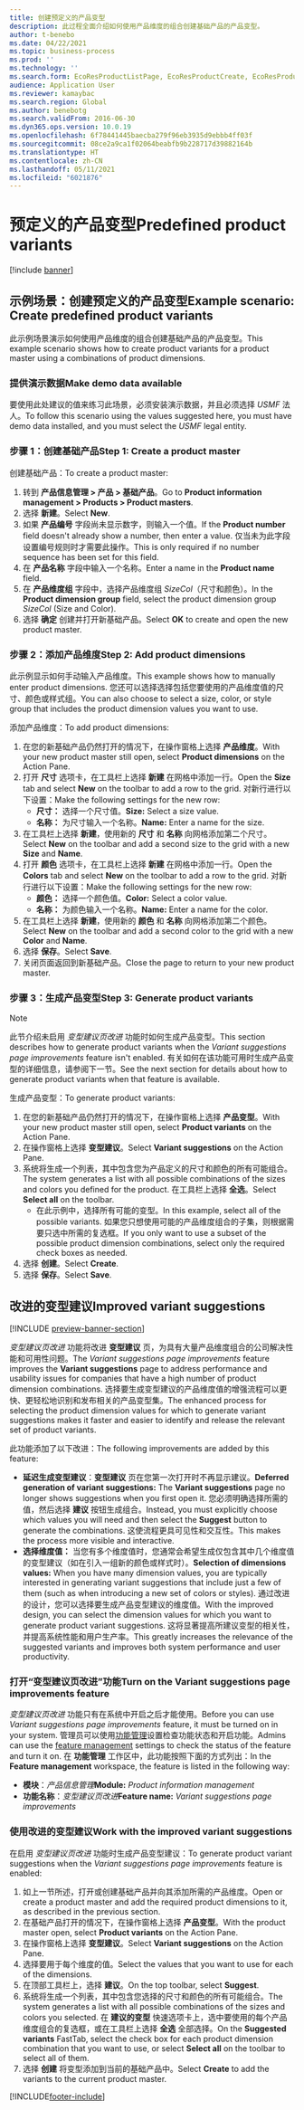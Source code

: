 ```yaml
---
title: 创建预定义的产品变型
description: 此过程全面介绍如何使用产品维度的组合创建基础产品的产品变型。
author: t-benebo
ms.date: 04/22/2021
ms.topic: business-process
ms.prod: ''
ms.technology: ''
ms.search.form: EcoResProductListPage, EcoResProductCreate, EcoResProductDetails, EcoResProductMasterDimension, EcoResProductVariants, EcoResProductVariantSuggestions, EcoResProductVariantsPendingReleaseFormPart, EcoResProductVariantSuggestionsEnhanced
audience: Application User
ms.reviewer: kamaybac
ms.search.region: Global
ms.author: benebotg
ms.search.validFrom: 2016-06-30
ms.dyn365.ops.version: 10.0.19
ms.openlocfilehash: 6f78441445baecba279f96eb3935d9ebbb4ff03f
ms.sourcegitcommit: 08ce2a9ca1f02064beabfb9b228717d39882164b
ms.translationtype: HT
ms.contentlocale: zh-CN
ms.lasthandoff: 05/11/2021
ms.locfileid: "6021876"
---
```

# <a name="predefined-product-variants"></a><span data-ttu-id="f2eed-103">预定义的产品变型</span><span class="sxs-lookup"><span data-stu-id="f2eed-103">Predefined product variants</span></span>

[!include [banner](../../includes/banner.md)]

## <a name="example-scenario-create-predefined-product-variants"></a><span data-ttu-id="f2eed-104">示例场景：创建预定义的产品变型</span><span class="sxs-lookup"><span data-stu-id="f2eed-104">Example scenario: Create predefined product variants</span></span>

<span data-ttu-id="f2eed-105">此示例场景演示如何使用产品维度的组合创建基础产品的产品变型。</span><span class="sxs-lookup"><span data-stu-id="f2eed-105">This example scenario shows how to create product variants for a product master using a combinations of product dimensions.</span></span>

### <a name="make-demo-data-available"></a><span data-ttu-id="f2eed-106">提供演示数据</span><span class="sxs-lookup"><span data-stu-id="f2eed-106">Make demo data available</span></span>

<span data-ttu-id="f2eed-107">要使用此处建议的值来练习此场景，必须安装演示数据，并且必须选择 *USMF* 法人。</span><span class="sxs-lookup"><span data-stu-id="f2eed-107">To follow this scenario using the values suggested here, you must have demo data installed, and you must select the *USMF* legal entity.</span></span>

### <a name="step-1-create-a-product-master"></a><span data-ttu-id="f2eed-108">步骤 1：创建基础产品</span><span class="sxs-lookup"><span data-stu-id="f2eed-108">Step 1: Create a product master</span></span>

<span data-ttu-id="f2eed-109">创建基础产品：</span><span class="sxs-lookup"><span data-stu-id="f2eed-109">To create a product master:</span></span>

1. <span data-ttu-id="f2eed-110">转到 **产品信息管理 > 产品 > 基础产品**。</span><span class="sxs-lookup"><span data-stu-id="f2eed-110">Go to **Product information management > Products > Product masters**.</span></span>
1. <span data-ttu-id="f2eed-111">选择 **新建**。</span><span class="sxs-lookup"><span data-stu-id="f2eed-111">Select **New**.</span></span>
1. <span data-ttu-id="f2eed-112">如果 **产品编号** 字段尚未显示数字，则输入一个值。</span><span class="sxs-lookup"><span data-stu-id="f2eed-112">If the **Product number** field doesn't already show a number, then enter a value.</span></span> <span data-ttu-id="f2eed-113">仅当未为此字段设置编号规则时才需要此操作。</span><span class="sxs-lookup"><span data-stu-id="f2eed-113">This is only required if no number sequence has been set for this field.</span></span>
1. <span data-ttu-id="f2eed-114">在 **产品名称** 字段中输入一个名称。</span><span class="sxs-lookup"><span data-stu-id="f2eed-114">Enter a name in the **Product name** field.</span></span>
1. <span data-ttu-id="f2eed-115">在 **产品维度组** 字段中，选择产品维度组 *SizeCol*（尺寸和颜色）。</span><span class="sxs-lookup"><span data-stu-id="f2eed-115">In the **Product dimension group** field, select the product dimension group *SizeCol* (Size and Color).</span></span>
1. <span data-ttu-id="f2eed-116">选择 **确定** 创建并打开新基础产品。</span><span class="sxs-lookup"><span data-stu-id="f2eed-116">Select **OK** to create and open the new product master.</span></span>

### <a name="step-2-add-product-dimensions"></a><span data-ttu-id="f2eed-117">步骤 2：添加产品维度</span><span class="sxs-lookup"><span data-stu-id="f2eed-117">Step 2: Add product dimensions</span></span>

<span data-ttu-id="f2eed-118">此示例显示如何手动输入产品维度。</span><span class="sxs-lookup"><span data-stu-id="f2eed-118">This example shows how to manually enter product dimensions.</span></span> <span data-ttu-id="f2eed-119">您还可以选择选择包括您要使用的产品维度值的尺寸、颜色或样式组。</span><span class="sxs-lookup"><span data-stu-id="f2eed-119">You can also choose to select a size, color, or style group that includes the product dimension values you want to use.</span></span>

<span data-ttu-id="f2eed-120">添加产品维度：</span><span class="sxs-lookup"><span data-stu-id="f2eed-120">To add product dimensions:</span></span>

1. <span data-ttu-id="f2eed-121">在您的新基础产品仍然打开的情况下，在操作窗格上选择 **产品维度**。</span><span class="sxs-lookup"><span data-stu-id="f2eed-121">With your new product master still open, select **Product dimensions** on the Action Pane.</span></span>
1. <span data-ttu-id="f2eed-122">打开 **尺寸** 选项卡，在工具栏上选择 **新建** 在网格中添加一行。</span><span class="sxs-lookup"><span data-stu-id="f2eed-122">Open the **Size** tab and select **New** on the toolbar to add a row to the grid.</span></span> <span data-ttu-id="f2eed-123">对新行进行以下设置：</span><span class="sxs-lookup"><span data-stu-id="f2eed-123">Make the following settings for the new row:</span></span>
    - <span data-ttu-id="f2eed-124">**尺寸：** 选择一个尺寸值。</span><span class="sxs-lookup"><span data-stu-id="f2eed-124">**Size:** Select a size value.</span></span>
    - <span data-ttu-id="f2eed-125">**名称：** 为尺寸输入一个名称。</span><span class="sxs-lookup"><span data-stu-id="f2eed-125">**Name:** Enter a name for the size.</span></span>
1. <span data-ttu-id="f2eed-126">在工具栏上选择 **新建**，使用新的 **尺寸** 和 **名称** 向网格添加第二个尺寸。</span><span class="sxs-lookup"><span data-stu-id="f2eed-126">Select **New** on the toolbar and add a second size to the grid with a new **Size** and **Name**.</span></span>
1. <span data-ttu-id="f2eed-127">打开 **颜色** 选项卡，在工具栏上选择 **新建** 在网格中添加一行。</span><span class="sxs-lookup"><span data-stu-id="f2eed-127">Open the **Colors** tab and select **New** on the toolbar to add a row to the grid.</span></span> <span data-ttu-id="f2eed-128">对新行进行以下设置：</span><span class="sxs-lookup"><span data-stu-id="f2eed-128">Make the following settings for the new row:</span></span>
    - <span data-ttu-id="f2eed-129">**颜色：** 选择一个颜色值。</span><span class="sxs-lookup"><span data-stu-id="f2eed-129">**Color:** Select a color value.</span></span>
    - <span data-ttu-id="f2eed-130">**名称：** 为颜色输入一个名称。</span><span class="sxs-lookup"><span data-stu-id="f2eed-130">**Name:** Enter a name for the color.</span></span>
1. <span data-ttu-id="f2eed-131">在工具栏上选择 **新建**，使用新的 **颜色** 和 **名称** 向网格添加第二个颜色。</span><span class="sxs-lookup"><span data-stu-id="f2eed-131">Select **New** on the toolbar and add a second color to the grid with a new **Color** and **Name**.</span></span>
1. <span data-ttu-id="f2eed-132">选择 **保存**。</span><span class="sxs-lookup"><span data-stu-id="f2eed-132">Select **Save**.</span></span>
1. <span data-ttu-id="f2eed-133">关闭页面返回到新基础产品。</span><span class="sxs-lookup"><span data-stu-id="f2eed-133">Close the page to return to your new product master.</span></span>

### <a name="step-3-generate-product-variants"></a><span data-ttu-id="f2eed-134">步骤 3：生成产品变型</span><span class="sxs-lookup"><span data-stu-id="f2eed-134">Step 3: Generate product variants</span></span>

> [!NOTE]
> <span data-ttu-id="f2eed-135">此节介绍未启用 *变型建议页改进* 功能时如何生成产品变型。</span><span class="sxs-lookup"><span data-stu-id="f2eed-135">This section describes how to generate product variants when the *Variant suggestions page improvements* feature isn't enabled.</span></span> <span data-ttu-id="f2eed-136">有关如何在该功能可用时生成产品变型的详细信息，请参阅下一节。</span><span class="sxs-lookup"><span data-stu-id="f2eed-136">See the next section for details about how to generate product variants when that feature is available.</span></span>

<span data-ttu-id="f2eed-137">生成产品变型：</span><span class="sxs-lookup"><span data-stu-id="f2eed-137">To generate product variants:</span></span>

1. <span data-ttu-id="f2eed-138">在您的新基础产品仍然打开的情况下，在操作窗格上选择 **产品变型**。</span><span class="sxs-lookup"><span data-stu-id="f2eed-138">With your new product master still open, select **Product variants** on the Action Pane.</span></span>
1. <span data-ttu-id="f2eed-139">在操作窗格上选择 **变型建议**。</span><span class="sxs-lookup"><span data-stu-id="f2eed-139">Select **Variant suggestions** on the Action Pane.</span></span>
1. <span data-ttu-id="f2eed-140">系统将生成一个列表，其中包含您为产品定义的尺寸和颜色的所有可能组合。</span><span class="sxs-lookup"><span data-stu-id="f2eed-140">The system generates a list with all possible combinations of the sizes and colors you defined for the product.</span></span> <span data-ttu-id="f2eed-141">在工具栏上选择 **全选**。</span><span class="sxs-lookup"><span data-stu-id="f2eed-141">Select **Select all** on the toolbar.</span></span>
    - <span data-ttu-id="f2eed-142">在此示例中，选择所有可能的变型。</span><span class="sxs-lookup"><span data-stu-id="f2eed-142">In this example, select all of the possible variants.</span></span> <span data-ttu-id="f2eed-143">如果您只想使用可能的产品维度组合的子集，则根据需要只选中所需的复选框。</span><span class="sxs-lookup"><span data-stu-id="f2eed-143">If you only want to use a subset of the possible product dimension combinations, select only the required check boxes as needed.</span></span>  
1. <span data-ttu-id="f2eed-144">选择 **创建**。</span><span class="sxs-lookup"><span data-stu-id="f2eed-144">Select **Create**.</span></span>
1. <span data-ttu-id="f2eed-145">选择 **保存**。</span><span class="sxs-lookup"><span data-stu-id="f2eed-145">Select **Save**.</span></span>

## <a name="improved-variant-suggestions"></a><span data-ttu-id="f2eed-146">改进的变型建议</span><span class="sxs-lookup"><span data-stu-id="f2eed-146">Improved variant suggestions</span></span>

[!INCLUDE [preview-banner-section](../../../includes/preview-banner-section.md)]

<span data-ttu-id="f2eed-147">*变型建议页改进* 功能将改进 **变型建议** 页，为具有大量产品维度组合的公司解决性能和可用性问题。</span><span class="sxs-lookup"><span data-stu-id="f2eed-147">The *Variant suggestions page improvements* feature improves the **Variant suggestions** page to address performance and usability issues for companies that have a high number of product dimension combinations.</span></span> <span data-ttu-id="f2eed-148">选择要生成变型建议的产品维度值的增强流程可以更快、更轻松地识别和发布相关的产品变型集。</span><span class="sxs-lookup"><span data-stu-id="f2eed-148">The enhanced process for selecting the product dimension values for which to generate variant suggestions makes it faster and easier to identify and release the relevant set of product variants.</span></span>

<span data-ttu-id="f2eed-149">此功能添加了以下改进：</span><span class="sxs-lookup"><span data-stu-id="f2eed-149">The following improvements are added by this feature:</span></span>

- <span data-ttu-id="f2eed-150">**延迟生成变型建议**：**变型建议** 页在您第一次打开时不再显示建议。</span><span class="sxs-lookup"><span data-stu-id="f2eed-150">**Deferred generation of variant suggestions:** The **Variant suggestions** page no longer shows suggestions when you first open it.</span></span> <span data-ttu-id="f2eed-151">您必须明确选择所需的值，然后选择 **建议** 按钮生成组合。</span><span class="sxs-lookup"><span data-stu-id="f2eed-151">Instead, you must explicitly choose which values you will need and then select the **Suggest** button to generate the combinations.</span></span> <span data-ttu-id="f2eed-152">这使流程更具可见性和交互性。</span><span class="sxs-lookup"><span data-stu-id="f2eed-152">This makes the process more visible and interactive.</span></span>
- <span data-ttu-id="f2eed-153">**选择维度值：** 当您有多个维度值时，您通常会希望生成仅包含其中几个维度值的变型建议（如在引入一组新的颜色或样式时）。</span><span class="sxs-lookup"><span data-stu-id="f2eed-153">**Selection of dimensions values:** When you have many dimension values, you are typically interested in generating variant suggestions that include just a few of them (such as when introducing a new set of colors or styles).</span></span> <span data-ttu-id="f2eed-154">通过改进的设计，您可以选择要生成产品变型建议的维度值。</span><span class="sxs-lookup"><span data-stu-id="f2eed-154">With the improved design, you can select the dimension values for which you want to generate product variant suggestions.</span></span> <span data-ttu-id="f2eed-155">这将显著提高所建议变型的相关性，并提高系统性能和用户生产率。</span><span class="sxs-lookup"><span data-stu-id="f2eed-155">This greatly increases the relevance of the suggested variants and improves both system performance and user productivity.</span></span>

### <a name="turn-on-the-variant-suggestions-page-improvements-feature"></a><span data-ttu-id="f2eed-156">打开“变型建议页改进”功能</span><span class="sxs-lookup"><span data-stu-id="f2eed-156">Turn on the Variant suggestions page improvements feature</span></span>

<span data-ttu-id="f2eed-157">*变型建议页改进* 功能只有在系统中开启之后才能使用。</span><span class="sxs-lookup"><span data-stu-id="f2eed-157">Before you can use *Variant suggestions page improvements* feature, it must be turned on in your system.</span></span> <span data-ttu-id="f2eed-158">管理员可以使用[功能管理](../../../fin-ops-core/fin-ops/get-started/feature-management/feature-management-overview.md)设置检查功能状态和开启功能。</span><span class="sxs-lookup"><span data-stu-id="f2eed-158">Admins can use the [feature management](../../../fin-ops-core/fin-ops/get-started/feature-management/feature-management-overview.md) settings to check the status of the feature and turn it on.</span></span> <span data-ttu-id="f2eed-159">在 **功能管理** 工作区中，此功能按照下面的方式列出：</span><span class="sxs-lookup"><span data-stu-id="f2eed-159">In the **Feature management** workspace, the feature is listed in the following way:</span></span>

- <span data-ttu-id="f2eed-160">**模块**：*产品信息管理*</span><span class="sxs-lookup"><span data-stu-id="f2eed-160">**Module:** *Product information management*</span></span>
- <span data-ttu-id="f2eed-161">**功能名称**：*变型建议页改进*</span><span class="sxs-lookup"><span data-stu-id="f2eed-161">**Feature name:** *Variant suggestions page improvements*</span></span>

### <a name="work-with-the-improved-variant-suggestions"></a><span data-ttu-id="f2eed-162">使用改进的变型建议</span><span class="sxs-lookup"><span data-stu-id="f2eed-162">Work with the improved variant suggestions</span></span>

<span data-ttu-id="f2eed-163">在启用 *变型建议页改进* 功能时生成产品变型建议：</span><span class="sxs-lookup"><span data-stu-id="f2eed-163">To generate product variant suggestions when the *Variant suggestions page improvements* feature is enabled:</span></span>

1. <span data-ttu-id="f2eed-164">如上一节所述，打开或创建基础产品并向其添加所需的产品维度。</span><span class="sxs-lookup"><span data-stu-id="f2eed-164">Open or create a product master and add the required product dimensions to it, as described in the previous section.</span></span>
1. <span data-ttu-id="f2eed-165">在基础产品打开的情况下，在操作窗格上选择 **产品变型**。</span><span class="sxs-lookup"><span data-stu-id="f2eed-165">With the product master open, select **Product variants** on the Action Pane.</span></span>
1. <span data-ttu-id="f2eed-166">在操作窗格上选择 **变型建议**。</span><span class="sxs-lookup"><span data-stu-id="f2eed-166">Select **Variant suggestions** on the Action Pane.</span></span>
1. <span data-ttu-id="f2eed-167">选择要用于每个维度的值。</span><span class="sxs-lookup"><span data-stu-id="f2eed-167">Select the values that you want to use for each of the dimensions.</span></span>
1. <span data-ttu-id="f2eed-168">在顶部工具栏上，选择 **建议**。</span><span class="sxs-lookup"><span data-stu-id="f2eed-168">On the top toolbar, select **Suggest**.</span></span>
1. <span data-ttu-id="f2eed-169">系统将生成一个列表，其中包含您选择的尺寸和颜色的所有可能组合。</span><span class="sxs-lookup"><span data-stu-id="f2eed-169">The system generates a list with all possible combinations of the sizes and colors you selected.</span></span> <span data-ttu-id="f2eed-170">在 **建议的变型** 快速选项卡上，选中要使用的每个产品维度组合的复选框，或在工具栏上选择 **全选** 全部选择。</span><span class="sxs-lookup"><span data-stu-id="f2eed-170">On the **Suggested variants** FastTab, select the check box for each product dimension combination that you want to use, or select **Select all** on the toolbar to select all of them.</span></span>  
1. <span data-ttu-id="f2eed-171">选择 **创建** 将变型添加到当前的基础产品中。</span><span class="sxs-lookup"><span data-stu-id="f2eed-171">Select **Create** to add the variants to the current product master.</span></span>

[!INCLUDE[footer-include](../../../includes/footer-banner.md)]
